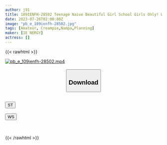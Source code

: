 ```yaml
---
author: j91
title: 109IENFH-28502 Teenage Naive Beautiful Girl School Girls Only! Would You Like To Enjoy Mutual Masturbation With A Man Who Can’t Be Alone? Raw Saddle Vaginal Cum Shot In Ma ◯ Ko Who Felt Too Much With Staring Masturbation! Azusa-Chan
date: 2023-07-26T02:00:00Z
image: "pb_e_109ienfh-28502.jpg"
tags: [Amateur, Creampie,Nampa,Planning]
maker: [IE NERGY]
actress: []
---
```



{{< rawhtml >}}

<div class="video" data-videoid="79gK4DM0eyUAzPp">
    <a href="javascript:;">
        <img src="https://my.j91.asia/posts/pb_e_109ienfh-28502/pb_e_109ienfh-28502.jpg" width="WIDTH" height="HEIGHT" alt="pb_e_109ienfh-28502.mp4" loading="lazy">
    </a>
</div>

<script type="text/javascript" src="https://j91.asia/asset/on-demand-st.js"></script>

<br>
  <link rel="stylesheet" href="https://j91.asia/asset/bs5.css">
  
  <center>
  <button class="btn btn-primary" type="button" data-bs-toggle="collapse" data-bs-target=".multi-collapse" aria-expanded="false" aria-controls="multiCollapseExample1 multiCollapseExample2"><h2>Download</h2></button></center>
</p>
<div class="row">
  <div class="col">
    <div class="collapse multi-collapse" id="multiCollapseExample1">
      <div class="card card-body">
	      	      <br>
<div class="buttons">  
<a href="https://streamtape.to/v/79gK4DM0eyUAzPp"><button class="btn-hover color-3"><i class="fa fa-download"></i> ST</button></a></div>
    </div>
  </div>
</div>
  <div class="col">
    <div class="collapse multi-collapse" id="multiCollapseExample2">
      <div class="card card-body">
	      <br>
<div class="buttons">
    <a href="https://wolfstream.tv/lgb57p8zxom7.html"><button class="btn-hover color-9"><i class="fa fa-download"></i> WS</button></a></div>
<br><br>
      </div>
    </div>
  </div>
</div>

{{< /rawhtml >}}
